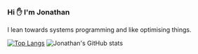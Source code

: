 ### Hi ✋ I'm Jonathan

I lean towards systems programming and like optimising things.

[![Top Langs](https://github-readme-stats.vercel.app/api/top-langs/?username=JonathanWoollett-Light&layout=compact&langs_count=12&hide=java&exclude_repo=CSC327-A2&theme=dark)](https://github.com/JonathanWoollett-Light/github-readme-stats)
![Jonathan's GitHub stats](https://github-readme-stats.vercel.app/api?username=JonathanWoollett-Light&theme=dark&hide_rank=true)
